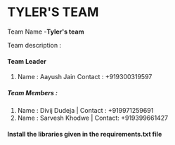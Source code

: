 # TYLER'S TEAM

Team Name -**Tyler's team**

Team description : 

#### Team Leader

1) Name : Aayush Jain
   Contact : +919300319597


##### Team Members :

1) Name : Divij Dudeja
   | Contact : +919971259691
2) Name : Sarvesh Khodwe
   | Contact: +919399661427


#### Install the libraries given in the requirements.txt file
